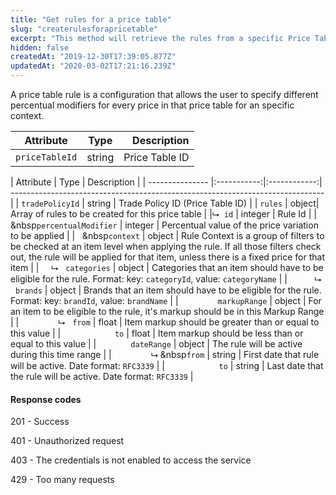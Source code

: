 ```yaml
---
title: "Get rules for a price table"
slug: "createrulesforapricetable"
excerpt: "This method will retrieve the rules from a specific Price Table. It will delete all the rules from the requested Price Table and create new rules based on the content of the request"
hidden: false
createdAt: "2019-12-30T17:39:05.877Z"
updatedAt: "2020-03-02T17:21:16.239Z"
---
```

A price table rule is a configuration that allows the user to specify different percentual modifiers for every price in that price table for an specific context.

| Attribute      |  Type  |    Description |
|----------------|:------:|---------------:|
| `priceTableId` | string | Price Table ID |



| Attribute    | Type       | Description |
| --------------- |:-----------:|:------------:| ------------------------------------------------------------------------------|
| `tradePolicyId` | string | Trade Policy ID (Price Table ID) |
| `rules` | object| Array of rules to be created for this price table |
|⮡  &nbsp;`id` | integer | Rule Id |
|&nbsp; &nbsp`percentualModifier` | integer | Percentual value of the price variation to be applied |
| &nbsp; &nbsp`context` | object | Rule Context is a group of filters to be checked at an item level when applying the rule. If all those filters check out, the rule will be applied for that item, unless there is a fixed price for that item |
| &nbsp; &nbsp;     ⮡  &nbsp; `categories` | object | Categories that an item should have to be eligible for the rule. Format: key: `categoryId`, value: `categoryName`  |
|  &nbsp; &nbsp; &nbsp;  &nbsp; &nbsp;  ⮡  &nbsp; `brands` | object | Brands that an item should have to be eligible for the rule. Format: key: `brandId`, value: `brandName` |
|&nbsp; &nbsp; &nbsp; &nbsp; &nbsp; &nbsp; &nbsp; &nbsp; `markupRange` | object | For an item to be eligible to the rule, it's markup should be in this Markup Range |
|&nbsp; &nbsp; &nbsp; &nbsp; &nbsp; &nbsp; &nbsp; &nbsp;  ⮡  &nbsp; `from` | float |  Item markup should be greater than or equal to this value |
|&nbsp; &nbsp; &nbsp; &nbsp; &nbsp; &nbsp; &nbsp; &nbsp; &nbsp;  &nbsp; &nbsp;  `to` | float |  Item markup should be less than or equal to this value |
|&nbsp; &nbsp; &nbsp; &nbsp; &nbsp; &nbsp; &nbsp; `dateRange` | object | The rule will be active during this time range |
|&nbsp; &nbsp; &nbsp; &nbsp; &nbsp; &nbsp; &nbsp; &nbsp;  ⮡  &nbsp`from` | string |  First date that rule will be active. Date format: `RFC3339` |
|&nbsp; &nbsp; &nbsp; &nbsp; &nbsp; &nbsp; &nbsp; &nbsp; &nbsp;  &nbsp; &nbsp;   `to` | string | Last date that the rule will be active. Date format: `RFC3339` |


#### Response codes
201 - Success

401 - Unauthorized request

403 - The credentials is not enabled to access the service

429 - Too many requests
